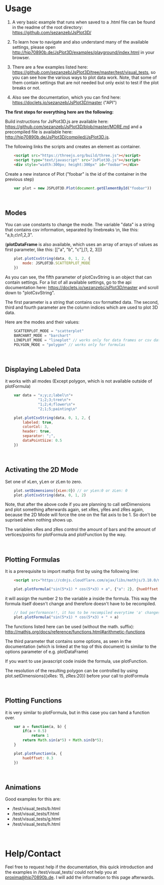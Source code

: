 # Usage

1. A very basic example that runs when saved to a .html file can be found in the readme of the root directory: https://github.com/sezanzeb/JsPlot3D/

2. To learn how to navigate and also understand many of the available settings, please open http://hip70890b.de/JsPlot3D/examples/playground/index.html in your browser.

3. There are a few examples listed here: https://github.com/sezanzeb/JsPlot3D/tree/master/test/visual_tests, so you can see how the various ways to plot data work. Note, that some of them contain settings that are not needed but only exist to test if the plot breaks or not.

4. Also see the documentation, which you can find here: https://doclets.io/sezanzeb/JsPlot3D/master ("API")


**The first steps for everything here are the following:**

Build instructions for JsPlot3D.js are available here: https://github.com/sezanzeb/JsPlot3D/blob/master/MORE.md and a precompiled file is available here: http://hip70890b.de/JsPlot3D/compiled/JsPlot3D.js.

The following links the scripts and creates an element as container.

```html
    <script src="https://threejs.org/build/three.js"></script>
    <script type="text/javascript" src="JsPlot3D.js"></script>
    <div style="width:300px; height:300px" id="foobar"></div>
```

Create a new instance of Plot ("foobar" is the id of the container in the previous step)

```js
    var plot = new JSPLOT3D.Plot(document.getElementById("foobar"))
```

<br/>

## Modes

You can use constants to change the mode. The variable "data" is a string that contains csv information, separated by linebreaks \n, like this: "a,b,c\n1,2,3".

(**plotDataFrame** is also available, which uses an array of arrays of values as first parameter, like this: [["a", "b", "c"],[1, 2, 3]])

```js
    plot.plotCsvString(data, 0, 1, 2, {
        mode: JSPLOT3D.SCATTERPLOT_MODE
    })
```

As you can see, the fifth parameter of plotCsvString is an object that can contain settings. For a list of all available settings, go to the api documentation here: https://doclets.io/sezanzeb/JsPlot3D/master and scroll down to "plotCsvString".

The first parameter is a string that contains csv formatted data. The second, third and fourth parameter are the column indices which are used to plot 3D data.

Here are the modes and their values:

```js
    SCATTERPLOT_MODE = "scatterplot"
    BARCHART_MODE = "barchart"
    LINEPLOT_MODE = "lineplot" // works only for data frames or csv data
    POLYGON_MODE = "polygon" // works only for formulas
```

<br/>

## Displaying Labeled Data

it works with all modes (Except polygon, which is not available outside of plotFormula)

```js
    var data = "x;y;z;label\n"+
               "1;2;3;tree\n"+
               "1;2;4;flower\n"+
               "2;1;5;painting\n"

    plot.plotCsvString(data, 0, 1, 2, {
        labeled: true,
        colorCol: 3,
        header: true,
        separator: ";",
        dataPointSize: 0.5
    })
```

<br/>

## Activating the 2D Mode

Set one of xLen, yLen or zLen to zero.

```js
    plot.setDimensions({xLen:0}) // or yLen:0 or zLen: 0
    plot.plotCsvString(data, 0, 1, 2)
```

Note, that after the above code if you are planning to call setDimensions and plot something afterwards again, set xRes, yRes and zRes again, because the 2D Mode will force the one on the flat axis to be 1. So don't be suprised when nothing shows up.

The variables xRes and zRes control the amount of bars and the amount of vertices/points for plotFormula and plotFunction by the way.

<br/>

## Plotting Formulas

It is a prerequisite to import mathjs first by using the following line:

```html
    <script src="https://cdnjs.cloudflare.com/ajax/libs/mathjs/3.18.0/math.min.js"></script>
```

```js
    plot.plotFormula("sin(5*x1) * cos(5*x3) + a", {"a": 2}, {hueOffset: 0.3})
```

it will assign the number 2 to the variable a inside the formula. This way the formula itself doesn't change and therefore doesn't have to be recompiled.

```js
    // bad performance!!, it has to be recompiled everytime 'a' changes (but it will work aswell):
    plot.plotFormula("sin(5*x1) * cos(5*x3) + " + a)
```

The functions listed here can be used (without the math. suffix): http://mathjs.org/docs/reference/functions.html#arithmetic-functions

The third parameter that contains some options, as seen in the documentation (which is linked at the top of this document) is similar to the options parameter of e.g. plotDataFrame)

If you want to use javascript code inside the formula, use plotFunction.

The resolution of the resulting polygon can be controlled by using plot.setDimensions({xRes: 15, zRes:20}) before your call to plotFormula

<br/>

## Plotting Functions

it is very similar to plotFormula, but in this case you can hand a function over.

```js
    var a = function(a, b) { 
        if(a > 0.5)
            return 1
        return Math.sin(a*5) + Math.sin(b*5);
    }

    plot.plotFunction(a, {
        hueOffset: 0.3
    })
```

<br/>

## Animations

Good examples for this are:

- /test/visual_tests/b.html
- /test/visual_tests/f.html
- /test/visual_tests/g.html
- /test/visual_tests/h.html

<br/>

# Help/Contact

Feel free to request help if the documentation, this quick introduction and the examples in /test/visual_tests/ could not help you at proxima@hip70890b.de. I will add the information to this page afterwards.
